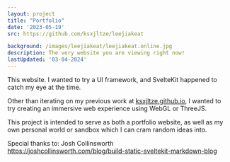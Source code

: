 ```yaml
---
layout: project
title: "Portfolio"
date: '2023-05-19'
src: https://github.com/ksxjltze/leejiakeat

background: /images/leejiakeat/leejiakeat.online.jpg
description: The very website you are viewing right now!
lastUpdated: '03-04-2024'
---
```


This website.
I wanted to try a UI framework, and SvelteKit happened to catch my eye at the time.

Other than iterating on my previous work at <a href="https://ksxjltze.github.io">ksxjltze.github.io</a>, I wanted to try creating an immersive web experience using WebGL or ThreeJS.

This project is intended to serve as both a portfolio website, as well as my own personal world or sandbox which I can cram random ideas into.

Special thanks to: Josh Collinsworth
https://joshcollinsworth.com/blog/build-static-sveltekit-markdown-blog